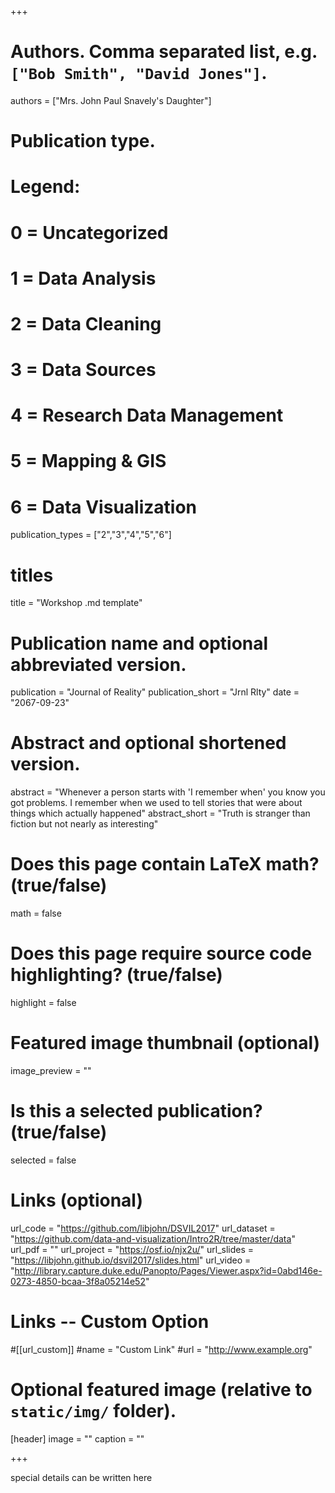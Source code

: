 +++

# Authors. Comma separated list, e.g. `["Bob Smith", "David Jones"]`.
authors = ["Mrs. John Paul Snavely's Daughter"]

# Publication type.
# Legend:
# 0 = Uncategorized
# 1 = Data Analysis
# 2 = Data Cleaning
# 3 = Data Sources
# 4 = Research Data Management
# 5 = Mapping & GIS
# 6 = Data Visualization
publication_types = ["2","3","4","5","6"]

# titles
title = "Workshop .md template"

# Publication name and optional abbreviated version.
publication = "Journal of Reality"
publication_short = "Jrnl Rlty"
date = "2067-09-23"

# Abstract and optional shortened version.
abstract = "Whenever a person starts with 'I remember when' you know you got problems.  I remember when we used to tell stories that were about things which actually happened"
abstract_short = "Truth is stranger than fiction but not nearly as interesting"

# Does this page contain LaTeX math? (true/false)
math = false

# Does this page require source code highlighting? (true/false)
highlight = false

# Featured image thumbnail (optional)
image_preview = ""

# Is this a selected publication? (true/false)
selected = false

# Links (optional)
url_code = "https://github.com/libjohn/DSVIL2017"
url_dataset = "https://github.com/data-and-visualization/Intro2R/tree/master/data"
url_pdf = ""
url_project = "https://osf.io/njx2u/"
url_slides = "https://libjohn.github.io/dsvil2017/slides.html"
url_video = "http://library.capture.duke.edu/Panopto/Pages/Viewer.aspx?id=0abd146e-0273-4850-bcaa-3f8a05214e52"

# Links -- Custom Option
#[[url_custom]]
#name = "Custom Link"
#url = "http://www.example.org"

# Optional featured image (relative to `static/img/` folder).
[header]
image = ""
caption = ""

+++


special details can be written here